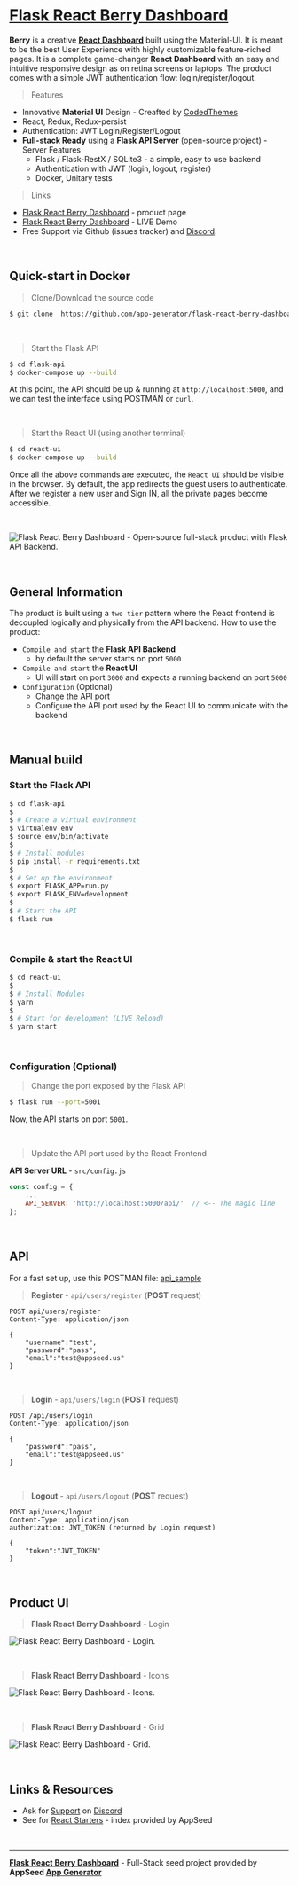 # [Flask React Berry Dashboard](https://appseed.us/product/flask-react-berry-dashboard)

**Berry** is a creative **[React Dashboard](https://appseed.us/product/flask-react-berry-dashboard)** built using the Material-UI. It is meant to be the best User Experience with highly customizable feature-riched pages. It is a complete game-changer **React Dashboard** with an easy and intuitive responsive design as on retina screens or laptops. The product comes with a simple JWT authentication flow: login/register/logout. 

> Features

- Innovative **Material UI** Design - Creafted by [CodedThemes](https://bit.ly/37fF9RT)
- React, Redux, Redux-persist
- Authentication: JWT Login/Register/Logout
- **Full-stack Ready** using a **Flask API Server** (open-source project) - Server Features
  - Flask / Flask-RestX / SQLite3 - a simple, easy to use backend
  - Authentication with JWT (login, logout, register)
  - Docker, Unitary tests

> Links

- [Flask React Berry Dashboard](https://appseed.us/product/flask-react-berry-dashboard) - product page
- [Flask React Berry Dashboard](https://flask-react-berry-dashboard.appseed-srv1.com/) - LIVE Demo
- Free Support via Github (issues tracker) and [Discord](https://discord.gg/fZC6hup).

<br />

## Quick-start in Docker

> Clone/Download the source code

```bash
$ git clone  https://github.com/app-generator/flask-react-berry-dashboard.git
```

<br />

> Start the Flask API

```bash
$ cd flask-api
$ docker-compose up --build
```

At this point, the API should be up & running at `http://localhost:5000`, and we can test the interface using POSTMAN or `curl`.

<br />

> Start the React UI (using another terminal)

```bash
$ cd react-ui
$ docker-compose up --build
```

Once all the above commands are executed, the `React UI` should be visible in the browser. By default, the app redirects the guest users to authenticate. 
After we register a new user and Sign IN, all the private pages become accessible. 

<br />

![Flask React Berry Dashboard - Open-source full-stack product with Flask API Backend.](https://user-images.githubusercontent.com/51070104/142580177-3f15f584-6d85-4e5b-adbb-227096056587.gif)

<br >

## General Information

The product is built using a `two-tier` pattern where the React frontend is decoupled logically and physically from the API backend. How to use the product: 

- `Compile and start` the **Flask API Backend**
  - by default the server starts on port `5000`
- `Compile and start` the **React UI**
  - UI will start on port `3000` and expects a running backend on port `5000`
- `Configuration` (Optional)
  - Change the API port
  - Configure the API port used by the React UI to communicate with the backend 

<br />

## Manual build

### Start the Flask API 

```bash
$ cd flask-api
$ 
$ # Create a virtual environment
$ virtualenv env
$ source env/bin/activate
$
$ # Install modules
$ pip install -r requirements.txt
$
$ # Set up the environment
$ export FLASK_APP=run.py
$ export FLASK_ENV=development
$ 
$ # Start the API
$ flask run
```

<br />

### Compile & start the React UI

```bash
$ cd react-ui
$
$ # Install Modules
$ yarn
$
$ # Start for development (LIVE Reload)
$ yarn start 
```

<br />

### Configuration (Optional)

> Change the port exposed by the Flask API

```bash
$ flask run --port=5001
```

Now, the API starts on port `5001`. 

<br />

> Update the API port used by the React Frontend

**API Server URL** - `src/config.js` 

```javascript
const config = {
    ...
    API_SERVER: 'http://localhost:5000/api/'  // <-- The magic line
};
```

<br />

## API

For a fast set up, use this POSTMAN file: [api_sample](https://github.com/app-generator/api-server-unified/blob/main/api.postman_collection.json)

> **Register** - `api/users/register` (**POST** request)

```
POST api/users/register
Content-Type: application/json

{
    "username":"test",
    "password":"pass", 
    "email":"test@appseed.us"
}
```

<br />

> **Login** - `api/users/login` (**POST** request)

```
POST /api/users/login
Content-Type: application/json

{
    "password":"pass", 
    "email":"test@appseed.us"
}
```

<br />

> **Logout** - `api/users/logout` (**POST** request)

```
POST api/users/logout
Content-Type: application/json
authorization: JWT_TOKEN (returned by Login request)

{
    "token":"JWT_TOKEN"
}
```

<br />

## Product UI

> **Flask React Berry Dashboard** - Login 

![Flask React Berry Dashboard - Login.](https://user-images.githubusercontent.com/51070104/142580244-3dd97d0b-f6ca-4947-a941-6fc640cea84e.png)

<br />

> **Flask React Berry Dashboard** - Icons

![Flask React Berry Dashboard - Icons.](https://user-images.githubusercontent.com/51070104/142580373-64a492cf-637b-4532-81a8-8e49eca0c91e.png)

<br />

> **Flask React Berry Dashboard** - Grid

![Flask React Berry Dashboard - Grid.](https://user-images.githubusercontent.com/51070104/142580452-02ceeef8-5ee3-4072-a279-ae06ea64623a.png)

<br />

## Links & Resources

- Ask for [Support](https://appseed.us/support) on [Discord](https://discord.gg/fZC6hup)
- See for [React Starters](https://appseed.us/apps/react) - index provided by AppSeed

<br />

---
**[Flask React Berry Dashboard](https://appseed.us/product/flask-react-berry-dashboard)** - Full-Stack seed project provided by **AppSeed [App Generator](https://appseed.us/)**
